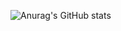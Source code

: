 ![Anurag's GitHub stats](https://github-readme-stats.vercel.app/api?username=anuraghazra&theme=highcontrast_icons=true)
